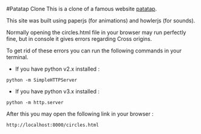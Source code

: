 #Patatap Clone
This is a clone of a famous website [patatap](https://patatap.com).

This site was built using paperjs (for animations) and howlerjs (for sounds).

Normally opening the circles.html file in your browser may run perfectly fine, but in console it gives errors regarding Cross origins.

To get rid of these errors you can run the following commands in your terminal.

* If you have python v2.x installed :

`python -m SimpleHTTPServer`

* If you have python v3.x installed :

`python -m http.server`


After this you may open the following link in your browser :

`http://localhost:8000/circles.html`
